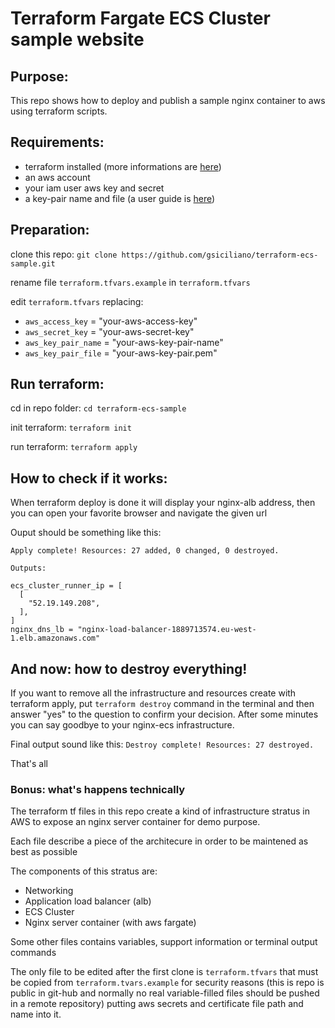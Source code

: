 # Terraform Fargate ECS Cluster sample website
## Purpose:
This repo shows how to deploy and publish a sample nginx container to aws using terraform scripts.

## Requirements:
* terraform installed (more informations are [here](https://www.terraform.io/))
* an aws account
* your iam user aws key and secret
* a key-pair name and file (a user guide is [here](https://docs.aws.amazon.com/AWSEC2/latest/UserGuide/ec2-key-pairs.html))

## Preparation:
clone this repo: `git clone https://github.com/gsiciliano/terraform-ecs-sample.git`

rename file `terraform.tfvars.example` in `terraform.tfvars`

edit `terraform.tfvars` replacing:
* `aws_access_key` = "your-aws-access-key"
* `aws_secret_key` = "your-aws-secret-key"
* `aws_key_pair_name` = "your-aws-key-pair-name"
* `aws_key_pair_file` = "your-aws-key-pair.pem"

## Run terraform:
cd in repo folder: `cd terraform-ecs-sample`

init terraform: `terraform init`

run terraform: `terraform apply`

## How to check if it works:
When terraform deploy is done it will display your nginx-alb address, then you can open your favorite browser and navigate the given url

Ouput should be something like this:
```
Apply complete! Resources: 27 added, 0 changed, 0 destroyed.

Outputs:

ecs_cluster_runner_ip = [
  [
    "52.19.149.208",
  ],
]
nginx_dns_lb = "nginx-load-balancer-1889713574.eu-west-1.elb.amazonaws.com"
```
## And now: how to destroy everything!
If you want to remove all the infrastructure and resources create with terraform apply, put `terraform destroy` command in the terminal and then answer "yes" to the question to confirm your decision.
After some minutes you can say goodbye to your nginx-ecs infrastructure.

Final output sound like this:
`Destroy complete! Resources: 27 destroyed.`

That's all
### Bonus: what's happens technically
The terraform tf files in this repo create a kind of infrastructure stratus in AWS to expose an nginx server container for demo purpose.

Each file describe a piece of the architecure in order to be maintened as best as possible

The components of this stratus are:

* Networking
* Application load balancer (alb)
* ECS Cluster 
* Nginx server container (with aws fargate)

Some other files contains variables, support information or terminal output commands

The only file to be edited after the first clone is `terraform.tfvars` that must be copied from `terraform.tvars.example` for security reasons (this is repo is public in git-hub and normally no real variable-filled files should be pushed in a remote repository) putting aws secrets and certificate file path and name into it.